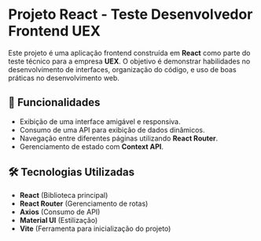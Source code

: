# Projeto React - Teste Desenvolvedor Frontend UEX

Este projeto é uma aplicação frontend construída em **React** como parte do teste técnico para a empresa **UEX**. O objetivo é demonstrar habilidades no desenvolvimento de interfaces, organização do código, e uso de boas práticas no desenvolvimento web.

## 🚀 Funcionalidades

- Exibição de uma interface amigável e responsiva.
- Consumo de uma API para exibição de dados dinâmicos.
- Navegação entre diferentes páginas utilizando **React Router**.
- Gerenciamento de estado com **Context API**.
## 🛠️ Tecnologias Utilizadas

- **React** (Biblioteca principal)
- **React Router** (Gerenciamento de rotas)
- **Axios** (Consumo de API)
- **Material UI** (Estilização)
- **Vite** (Ferramenta para inicialização do projeto)